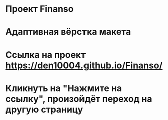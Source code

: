 # Проект Finanso
# Адаптивная вёрстка макета

# Ссылка на проект https://den10004.github.io/Finanso/
# Кликнуть на "Нажмите на ссылку", произойдёт переход на другую страницу

